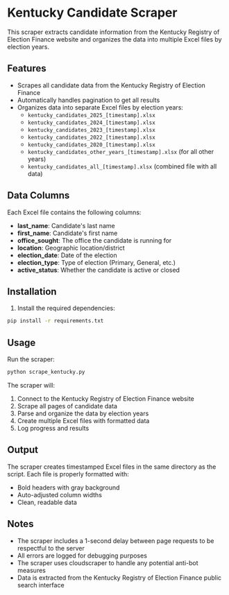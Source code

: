 # Kentucky Candidate Scraper

This scraper extracts candidate information from the Kentucky Registry of Election Finance website and organizes the data into multiple Excel files by election years.

## Features

- Scrapes all candidate data from the Kentucky Registry of Election Finance
- Automatically handles pagination to get all results
- Organizes data into separate Excel files by election years:
  - `kentucky_candidates_2025_[timestamp].xlsx`
  - `kentucky_candidates_2024_[timestamp].xlsx`
  - `kentucky_candidates_2023_[timestamp].xlsx`
  - `kentucky_candidates_2022_[timestamp].xlsx`
  - `kentucky_candidates_2020_[timestamp].xlsx`
  - `kentucky_candidates_other_years_[timestamp].xlsx` (for all other years)
  - `kentucky_candidates_all_[timestamp].xlsx` (combined file with all data)

## Data Columns

Each Excel file contains the following columns:
- **last_name**: Candidate's last name
- **first_name**: Candidate's first name
- **office_sought**: The office the candidate is running for
- **location**: Geographic location/district
- **election_date**: Date of the election
- **election_type**: Type of election (Primary, General, etc.)
- **active_status**: Whether the candidate is active or closed

## Installation

1. Install the required dependencies:
```bash
pip install -r requirements.txt
```

## Usage

Run the scraper:
```bash
python scrape_kentucky.py
```

The scraper will:
1. Connect to the Kentucky Registry of Election Finance website
2. Scrape all pages of candidate data
3. Parse and organize the data by election years
4. Create multiple Excel files with formatted data
5. Log progress and results

## Output

The scraper creates timestamped Excel files in the same directory as the script. Each file is properly formatted with:
- Bold headers with gray background
- Auto-adjusted column widths
- Clean, readable data

## Notes

- The scraper includes a 1-second delay between page requests to be respectful to the server
- All errors are logged for debugging purposes
- The scraper uses cloudscraper to handle any potential anti-bot measures
- Data is extracted from the Kentucky Registry of Election Finance public search interface 